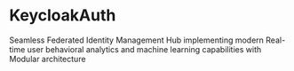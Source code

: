 # KeycloakAuth
Seamless Federated Identity Management Hub implementing modern Real-time user behavioral analytics and machine learning capabilities with Modular architecture
